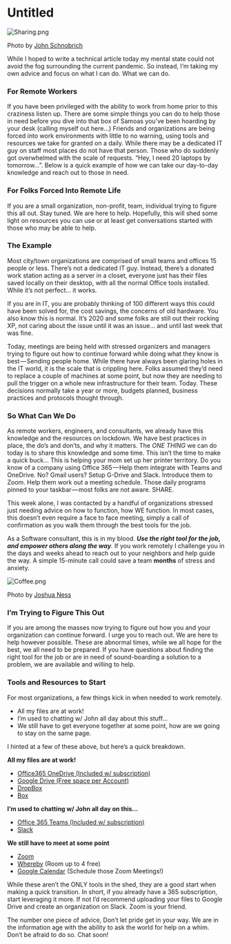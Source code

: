 # Untitled

![Sharing.png](https://raw.githubusercontent.com/mthomps4/blog-posts/master/posts/remote_workers/images/help_your_neighbor.jpg)

Photo by [John Schnobrich](https://unsplash.com/@johnschno)

While I hoped to write a technical article today my mental state could not avoid the fog surrounding the current pandemic. So instead, I’m taking my own advice and focus on what I can do. What we can do.

### For Remote Workers

If you have been privileged with the ability to work from home prior to this craziness listen up. There are some simple things you can do to help those in need before you dive into that box of Samoas you’ve been hoarding by your desk (calling myself out here…) Friends and organizations are being forced into work environments with little to no warning, using tools and resources we take for granted on a daily. While there may be a dedicated IT guy on staff most places do not have that person. Those who do suddenly got overwhelmed with the scale of requests. “Hey, I need 20 laptops by tomorrow…”. Below is a quick example of how we can take our day-to-day knowledge and reach out to those in need.

### For Folks Forced Into Remote Life

If you are a small organization, non-profit, team, individual trying to figure this all out. Stay tuned. We are here to help. Hopefully, this will shed some light on resources you can use or at least get conversations started with those who may be able to help.

### The Example

Most city/town organizations are comprised of small teams and offices 15 people or less. There’s not a dedicated IT guy. Instead, there’s a donated work station acting as a server in a closet, everyone just has their files saved locally on their desktop, with all the normal Office tools installed. While it’s not perfect… it works.

If you are in IT, you are probably thinking of 100 different ways this could have been solved for, the cost savings, the concerns of old hardware. You also know this is normal. It’s 2020 and some folks are still out their rocking XP, not caring about the issue until it was an issue… and until last week that was fine.

Today, meetings are being held with stressed organizers and managers trying to figure out how to continue forward while doing what they know is best — Sending people home. While there have always been glaring holes in the IT world, it is the scale that is crippling here. Folks assumed they’d need to replace a couple of machines at some point, but now they are needing to pull the trigger on a whole new infrastructure for their team. Today. These decisions normally take a year or more, budgets planned, business practices and protocols thought through.

### So What Can We Do

As remote workers, engineers, and consultants, we already have this knowledge and the resources on lockdown. We have best practices in place, the do’s and don’ts, and why it matters. The *ONE THING* we can do today is to share this knowledge and some time. This isn’t the time to make a quick buck… This is helping your mom set up her printer territory. Do you know of a company using Office 365 — Help them integrate with Teams and OneDrive. No? Gmail users? Setup G-Drive and Slack. Introduce them to Zoom. Help them work out a meeting schedule. Those daily programs pinned to your taskbar — most folks are not aware. SHARE.

This week alone, I was contacted by a handful of organizations stressed just needing advice on how to function, how WE function. In most cases, this doesn’t even require a face to face meeting, simply a call of confirmation as you walk them through the best tools for the job.

As a Software consultant, this is in my blood. ***Use the right tool for the job, and empower others along the way**.* If you work remotely I challenge you in the days and weeks ahead to reach out to your neighbors and help guide the way. A simple 15-minute call could save a team **months** of stress and anxiety.

![Coffee.png](https://raw.githubusercontent.com/mthomps4/blog-posts/master/posts/remote_workers/images/coffee.jpg)

Photo by [Joshua Ness](https://unsplash.com/@theexplorerdad)

### I’m Trying to Figure This Out

If you are among the masses now trying to figure out how you and your organization can continue forward. I urge you to reach out. We are here to help however possible. These are abnormal times, while we all hope for the best, we all need to be prepared. If you have questions about finding the right tool for the job or are in need of sound-boarding a solution to a problem, we are available and willing to help.

### Tools and Resources to Start

For most organizations, a few things kick in when needed to work remotely.

- All my files are at work!
- I’m used to chatting w/ John all day about this stuff…
- We still have to get everyone together at some point, how are we going to stay on the same page.

I hinted at a few of these above, but here’s a quick breakdown.

**All my files are at work!**

- [Office365 OneDrive (Included w/ subscription)](https://products.office.com/en-us/onedrive/online-cloud-storage)
- [Google Drive (Free space per Account)](https://www.google.com/drive/)
- [DropBox](https://www.dropbox.com/?landing=dbv2)
- [Box](https://www.box.com/home)

**I’m used to chatting w/ John all day on this…**

- [Office 365 Teams (Included w/ subscription)](https://products.office.com/en-us/microsoft-teams/group-chat-software)
- [Slack](https://slack.com/)

**We still have to meet at some point**

- [Zoom](https://zoom.us/)
- [Whereby](https://whereby.com/user) (Room up to 4 free)
- [Google Calendar](https://calendar.google.com/) (Schedule those Zoom Meetings!)

While these aren’t the ONLY tools in the shed, they are a good start when making a quick transition. In short, if you already have a 365 subscription, start leveraging it more. If not I’d recommend uploading your files to Google Drive and create an organization on Slack. Zoom is your friend.

The number one piece of advice, Don’t let pride get in your way. We are in the information age with the ability to ask the world for help on a whim. Don’t be afraid to do so. Chat soon!
